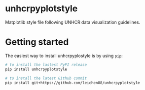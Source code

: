 # unhcrpyplotstyle
Matplotlib style file following UNHCR data visualization guidelines.

# Getting started
The easiest way to install unhcrpyplostyle is by using `pip`:

```bash
# to install the lastest PyPI release
pip install unhcrpyplotstyle

# to install the latest Github commit
pip install git+https://github.com/leichen88/unhcrpyplotstyle
```
